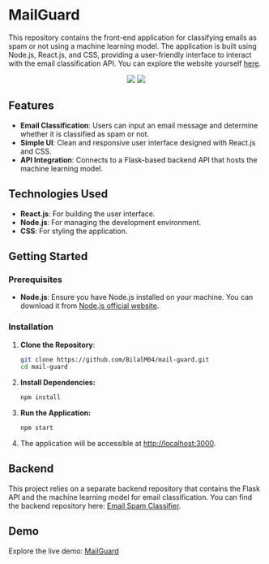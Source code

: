 # MailGuard

This repository contains the front-end application for classifying emails as spam or not using a machine learning model. The application is built using Node.js, React.js, and CSS, providing a user-friendly interface to interact with the email classification API. You can explore the website yourself [here](https://bilalm04.github.io/mail-guard/).

<div align="center">

![](https://github.com/user-attachments/assets/53783afc-4171-49d5-9997-0273e360ac71)
![](https://github.com/user-attachments/assets/1cd50490-0447-423f-bd7e-b6fd8ec986ea)
  
</div>

## Features

- **Email Classification**: Users can input an email message and determine whether it is classified as spam or not.
- **Simple UI**: Clean and responsive user interface designed with React.js and CSS.
- **API Integration**: Connects to a Flask-based backend API that hosts the machine learning model. 

## Technologies Used

- **React.js**: For building the user interface.
- **Node.js**: For managing the development environment.
- **CSS**: For styling the application.

## Getting Started

### Prerequisites

- **Node.js**: Ensure you have Node.js installed on your machine. You can download it from [Node.js official website](https://nodejs.org/).

### Installation

1. **Clone the Repository**:
   ```bash
   git clone https://github.com/BilalM04/mail-guard.git
   cd mail-guard
   ```
2. **Install Dependencies:**
   ```bash
   npm install
   ```
3. **Run the Application:**
   ```bash
   npm start
   ```
4. The application will be accessible at <http://localhost:3000>.

## Backend

This project relies on a separate backend repository that contains the Flask API and the machine learning model for email classification. You can find the backend repository here: [Email Spam Classifier](https://github.com/BilalM04/email-spam-classifier).

## Demo

Explore the live demo: [MailGuard](https://bilalm04.github.io/mail-guard/)
